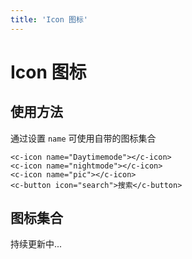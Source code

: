 ```yaml
---
title: 'Icon 图标'
---
```


# Icon 图标

## 使用方法

通过设置 `name` 可使用自带的图标集合

<icon-a></icon-a>

```vue
<c-icon name="Daytimemode"></c-icon>
<c-icon name="nightmode"></c-icon>
<c-icon name="pic"></c-icon>
<c-button icon="search">搜索</c-button>
```

## 图标集合

<icon-b></icon-b>

持续更新中...